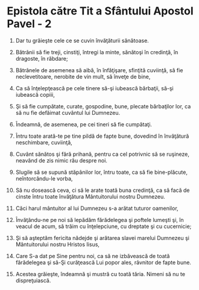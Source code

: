 # Epistola c&#259;tre Tit a Sf&#226;ntului Apostol Pavel - 2

1. Dar tu grăieşte cele ce se cuvin învăţăturii sănătoase. 

2. Bătrânii să fie treji, cinstiţi, întregi la minte, sănătoşi în credinţă, în dragoste, în răbdare; 

3. Bătrânele de asemenea să aibă, în înfăţişare, sfinţită cuviinţă, să fie neclevetitoare, nerobite de vin mult, să înveţe de bine, 

4. Ca să înţelepţească pe cele tinere să-şi iubească bărbaţii, să-şi iubească copiii, 

5. Şi să fie cumpătate, curate, gospodine, bune, plecate bărbaţilor lor, ca să nu fie defăimat cuvântul lui Dumnezeu. 

6. Îndeamnă, de asemenea, pe cei tineri să fie cumpătaţi. 

7. Întru toate arată-te pe tine pildă de fapte bune, dovedind în învăţătură neschimbare, cuviinţă, 

8. Cuvânt sănătos şi fără prihană, pentru ca cel potrivnic să se ruşineze, neavând de zis nimic rău despre noi. 

9. Slugile să se supună stăpânilor lor, întru toate, ca să fie bine-plăcute, neîntorcându-le vorba, 

10. Să nu dosească ceva, ci să le arate toată buna credinţă, ca să facă de cinste întru toate învăţătura Mântuitorului nostru Dumnezeu. 

11. Căci harul mântuitor al lui Dumnezeu s-a arătat tuturor oamenilor, 

12. Învăţându-ne pe noi să lepădăm fărădelegea şi poftele lumeşti şi, în veacul de acum, să trăim cu înţelepciune, cu dreptate şi cu cucernicie; 

13. Şi să aşteptăm fericita nădejde şi arătarea slavei marelui Dumnezeu şi Mântuitorului nostru Hristos Iisus, 

14. Care S-a dat pe Sine pentru noi, ca să ne izbăvească de toată fărădelegea şi să-Şi curăţească Lui popor ales, râvnitor de fapte bune. 

15. Acestea grăieşte, îndeamnă şi mustră cu toată tăria. Nimeni să nu te dispreţuiască. 

